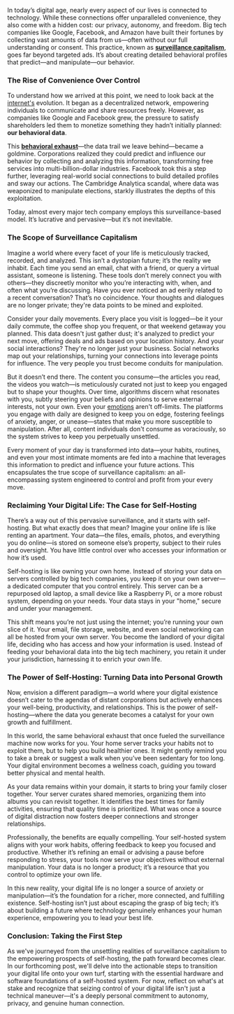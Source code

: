 In today’s digital age, nearly every aspect of our lives is connected to technology. While these connections offer unparalleled convenience, they also come with a hidden cost: our privacy, autonomy, and freedom. Big tech companies like Google, Facebook, and Amazon have built their fortunes by collecting vast amounts of data from us—often without our full understanding or consent. This practice, known as [**surveillance capitalism**](https://en.wikipedia.org/wiki/Surveillance_capitalism), goes far beyond targeted ads. It’s about creating detailed behavioral profiles that predict—and manipulate—our behavior.

### The Rise of Convenience Over Control

To understand how we arrived at this point, we need to look back at the [internet's](https://en.wikipedia.org/wiki/Internet) evolution. It began as a decentralized network, empowering individuals to communicate and share resources freely. However, as companies like Google and Facebook grew, the pressure to satisfy shareholders led them to monetize something they hadn’t initially planned: **our behavioral data**.

This [**behavioral exhaust**](https://en.wikipedia.org/wiki/Data_exhaust)—the data trail we leave behind—became a goldmine. Corporations realized they could predict and influence our behavior by collecting and analyzing this information, transforming free services into multi-billion-dollar industries. Facebook took this a step further, leveraging real-world social connections to build detailed profiles and sway our actions. The Cambridge Analytica scandal, where data was weaponized to manipulate elections, starkly illustrates the depths of this exploitation.

Today, almost every major tech company employs this surveillance-based model. It’s lucrative and pervasive—but it’s not inevitable.

### The Scope of Surveillance Capitalism

Imagine a world where every facet of your life is meticulously tracked, recorded, and analyzed. This isn’t a dystopian future; it’s the reality we inhabit. Each time you send an email, chat with a friend, or query a virtual assistant, someone is listening. These tools don’t merely connect you with others—they discreetly monitor who you’re interacting with, when, and often what you’re discussing. Have you ever noticed an ad eerily related to a recent conversation? That’s no coincidence. Your thoughts and dialogues are no longer private; they're data points to be mined and exploited.

Consider your daily movements. Every place you visit is logged—be it your daily commute, the coffee shop you frequent, or that weekend getaway you planned. This data doesn't just gather dust; it's analyzed to predict your next move, offering deals and ads based on your location history. And your social interactions? They're no longer just your business. Social networks map out your relationships, turning your connections into leverage points for influence. The very people you trust become conduits for manipulation.

But it doesn’t end there. The content you consume—the articles you read, the videos you watch—is meticulously curated not just to keep you engaged but to shape your thoughts. Over time, algorithms discern what resonates with you, subtly steering your beliefs and opinions to serve external interests, not your own. Even your [emotions](https://www.independent.co.uk/tech/facebook-manipulated-users-moods-in-secret-experiment-9571004.html) aren't off-limits. The platforms you engage with daily are designed to keep you on edge, fostering feelings of anxiety, anger, or unease—states that make you more susceptible to manipulation. After all, content individuals don't consume as voraciously, so the system strives to keep you perpetually unsettled.

Every moment of your day is transformed into data—your habits, routines, and even your most intimate moments are fed into a machine that leverages this information to predict and influence your future actions. This encapsulates the true scope of surveillance capitalism: an all-encompassing system engineered to control and profit from your every move.

### Reclaiming Your Digital Life: The Case for Self-Hosting

There’s a way out of this pervasive surveillance, and it starts with self-hosting. But what exactly does that mean? Imagine your online life is like renting an apartment. Your data—the files, emails, photos, and everything you do online—is stored on someone else’s property, subject to their rules and oversight. You have little control over who accesses your information or how it’s used.

Self-hosting is like owning your own home. Instead of storing your data on servers controlled by big tech companies, you keep it on your own server—a dedicated computer that you control entirely. This server can be a repurposed old laptop, a small device like a Raspberry Pi, or a more robust system, depending on your needs. Your data stays in your "home," secure and under your management.

This shift means you’re not just using the internet; you’re running your own slice of it. Your email, file storage, website, and even social networking can all be hosted from your own server. You become the landlord of your digital life, deciding who has access and how your information is used. Instead of feeding your behavioral data into the big tech machinery, you retain it under your jurisdiction, harnessing it to enrich your own life.

### The Power of Self-Hosting: Turning Data into Personal Growth

Now, envision a different paradigm—a world where your digital existence doesn’t cater to the agendas of distant corporations but actively enhances your well-being, productivity, and relationships. This is the power of self-hosting—where the data you generate becomes a catalyst for your own growth and fulfillment.

In this world, the same behavioral exhaust that once fueled the surveillance machine now works for you. Your home server tracks your habits not to exploit them, but to help you build healthier ones. It might gently remind you to take a break or suggest a walk when you’ve been sedentary for too long. Your digital environment becomes a wellness coach, guiding you toward better physical and mental health.

As your data remains within your domain, it starts to bring your family closer together. Your server curates shared memories, organizing them into albums you can revisit together. It identifies the best times for family activities, ensuring that quality time is prioritized. What was once a source of digital distraction now fosters deeper connections and stronger relationships.

Professionally, the benefits are equally compelling. Your self-hosted system aligns with your work habits, offering feedback to keep you focused and productive. Whether it’s refining an email or advising a pause before responding to stress, your tools now serve your objectives without external manipulation. Your data is no longer a product; it’s a resource that you control to optimize your own life.

In this new reality, your digital life is no longer a source of anxiety or manipulation—it’s the foundation for a richer, more connected, and fulfilling existence. Self-hosting isn’t just about escaping the grasp of big tech; it’s about building a future where technology genuinely enhances your human experience, empowering you to lead your best life.

### Conclusion: Taking the First Step

As we've journeyed from the unsettling realities of surveillance capitalism to the empowering prospects of self-hosting, the path forward becomes clear. In our forthcoming post, we'll delve into the actionable steps to transition your digital life onto your own turf, starting with the essential hardware and software foundations of a self-hosted system. For now, reflect on what's at stake and recognize that seizing control of your digital life isn't just a technical maneuver—it's a deeply personal commitment to autonomy, privacy, and genuine human connection.
